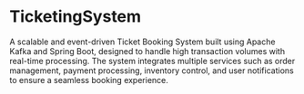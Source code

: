 # TicketingSystem
A scalable and event-driven Ticket Booking System built using Apache Kafka and Spring Boot, designed to handle high transaction volumes with real-time processing. The system integrates multiple services such as order management, payment processing, inventory control, and user notifications to ensure a seamless booking experience.
